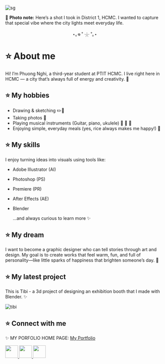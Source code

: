 ![sg](https://github.com/n23dcpt037-ppnghi/n23dcpt037-phgngi/blob/main/urisaigon.png?raw=true)

📍 **Photo note:** Here’s a shot I took in District 1, HCMC. I wanted to capture that special vibe where the city lights meet everyday life.

<div align="center">

  ⋆｡𖦹 ˚ 𓇼 ˚｡⋆

</div>

# **⭐ About me**
Hi! I’m Phuong Nghi, a third-year student at PTIT HCMC. I live right here in HCMC — a city that’s always full of energy and creativity. 🚀

## **⭐ My hobbies**

* Drawing & sketching ✏️🎨
* Taking photos 📸
* Playing musical instruments (Guitar, piano, ukulele) 🎵 🎸 🎹
* Enjoying simple, everyday meals (yes, rice always makes me happy!) 🍚

## **⭐ My skills**
I enjoy turning ideas into visuals using tools like:

* Adobe Illustrator (AI)
* Photoshop (PS)
* Premiere (PR)
* After Effects (AE)
* Blender

   …and always curious to learn more ✨

## **⭐ My dream**
I want to become a graphic designer who can tell stories through art and design. My goal is to create works that feel warm, fun, and full of personality—like little sparks of happiness that brighten someone’s day. 🌈

## **⭐ My latest project** 

This is Tibi - a 3d project of designing an exhibition booth that I made with Blender. ✨

![tibi](https://github.com/n23dcpt037-ppnghi/n23dcpt037-phgngi/blob/main/Tibi.png?raw=true)

## **⭐ Connect with me** 

✨ MY PORFOLIO HOME PAGE: [My Portfolio](https://n23dcpt037-ppnghi.github.io/my-portfolio/)

<a href="https://www.instagram.com/_phgngi4/" target="_blank">
  <img src="https://cdn-icons-png.flaticon.com/512/2111/2111463.png" width="40" />
</a>
<a href="https://www.facebook.com/tarlyganer28/" target="_blank">
  <img src="https://cdn-icons-png.flaticon.com/512/733/733547.png" width="40" />
</a>
<a href="mailto:n23dcpt037@student.ptithcm.edu.vn" target="_blank">
  <img src="https://cdn-icons-png.flaticon.com/512/732/732200.png" width="40" />
</a>





